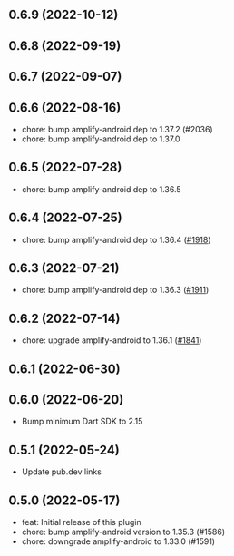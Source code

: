 ## 0.6.9 (2022-10-12)

## 0.6.8 (2022-09-19)

## 0.6.7 (2022-09-07)

## 0.6.6 (2022-08-16)

- chore: bump amplify-android dep to 1.37.2 (#2036)
- chore: bump amplify-android dep to 1.37.0

## 0.6.5 (2022-07-28)

- chore: bump amplify-android dep to 1.36.5

## 0.6.4 (2022-07-25)

- chore: bump amplify-android dep to 1.36.4 ([#1918](https://github.com/aws-amplify/amplify-flutter/pull/1918))

## 0.6.3 (2022-07-21)

- chore: bump amplify-android dep to 1.36.3 ([#1911](https://github.com/aws-amplify/amplify-flutter/pull/1911))

## 0.6.2 (2022-07-14)

- chore: upgrade amplify-android to 1.36.1 ([#1841](https://github.com/aws-amplify/amplify-flutter/pull/1841))

## 0.6.1 (2022-06-30)

## 0.6.0 (2022-06-20)

- Bump minimum Dart SDK to 2.15

## 0.5.1 (2022-05-24)

- Update pub.dev links

## 0.5.0 (2022-05-17)

- feat: Initial release of this plugin
- chore: bump amplify-android version to 1.35.3 (#1586)
- chore: downgrade amplify-android to 1.33.0 (#1591)
